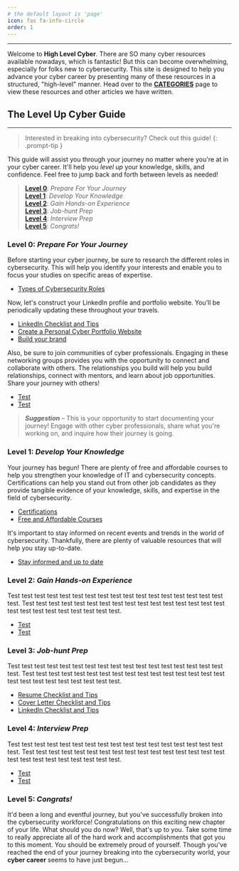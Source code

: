 ```yaml
---
# the default layout is 'page'
icon: fas fa-info-circle
order: 1
---
```


---

Welcome to **High Level Cyber**. There are SO many cyber resources available nowadays, which is fantastic! But this can become overwhelming, especially for folks new to cybersecurity. This site is designed to help you advance your cyber career by presenting many of these resources in a structured, "high-level" manner. Head over to the **[CATEGORIES](https://highlevelcyber.github.io/categories)** page to view these resources and other articles we have written. 

## The **Level Up Cyber** Guide
---

> Interested in breaking into cybersecurity? Check out this guide!
{: .prompt-tip }

This guide will assist you through your journey no matter where you're at in your cyber career. It'll help you *level up* your knowledge, skills, and confidence. Feel free to jump back and forth between levels as needed!

> **[Level 0](https://google.com)**: *Prepare For Your Journey* <br>
> **[Level 1](https://google.com)**: *Develop Your Knowledge* <br>
> **[Level 2](https://google.com)**: *Gain Hands-on Experience* <br>
> **[Level 3](https://google.com)**: *Job-hunt Prep* <br>
> **[Level 4](https://google.com)**: *Interview Prep* <br>
> **[Level 5](https://google.com)**: *Congrats!*

### **Level 0**: *Prepare For Your Journey*

Before starting your cyber journey, be sure to research the different roles in cybersecurity. This will help you identify your interests and enable you to focus your studies on specific areas of expertise.
* [Types of Cybersecurity Roles](https://google.com)

Now, let's construct your LinkedIn profile and portfolio website. You’ll be periodically updating these throughout your travels. 
* [LinkedIn Checklist and Tips](https://google.com)
* [Create a Personal Cyber Portfolio Website](https://google.com)
* [Build your brand](https://google.com)

Also, be sure to join communities of cyber professionals. Engaging in these networking groups provides you with the opportunity to connect and collaborate with others. The relationships you build will help you build relationships, connect with mentors, and learn about job opportunities. Share your journey with others! 
* [Test](https://google.com)
* [Test](https://google.com)

> **_Suggestion_** – This is your opportunity to start documenting your journey! Engage with other cyber professionals, share what you're working on, and inquire how their journey is going. 

### **Level 1**: *Develop Your Knowledge*
Your journey has begun! There are plenty of free and affordable courses to help you strengthen your knowledge of IT and cybersecurity concepts. Certifications can help you stand out from other job candidates as they provide tangible evidence of your knowledge, skills, and expertise in the field of cybersecurity. 
* [Certifications](https://google.com)
* [Free and Affordable Courses](https://google.com)

It's important to stay informed on recent events and trends in the world of cybersecurity. Thankfully, there are plenty of valuable resources that will help you stay up-to-date. 
* [Stay informed and up to date](https://google.com)


### **Level 2**: *Gain Hands-on Experience*
Test test test test test test test test test test test test test test test test test test. Test test test test test test test test test test test test test test test test test test test test test test test test test.
* [Test](https://google.com)
* [Test](https://google.com)

### **Level 3**: *Job-hunt Prep*
Test test test test test test test test test test test test test test test test test test. Test test test test test test test test test test test test test test test test test test test test test test test test test.
* [Resume Checklist and Tips](https://google.com)
* [Cover Letter Checklist and Tips](https://google.com)
* [LinkedIn Checklist and Tips](https://google.com)

### **Level 4**: *Interview Prep*
Test test test test test test test test test test test test test test test test test test. Test test test test test test test test test test test test test test test test test test test test test test test test test.
* [Test](https://google.com)
* [Test](https://google.com)

### **Level 5**: *Congrats!*
It'd been a long and eventful journey, but you've successfully broken into the cybersecurity workforce! Congratulations on this exciting new chapter of your life. What should you do now? Well, that's up to you. Take some time to really appreciate all of the hard work and accomplishments that got you to this moment. You should be extremely proud of yourself. Though you've reached the end of your journey breaking into the cybersecurity world, your **cyber career** seems to have just begun...
